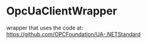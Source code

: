 # OpcUaClientWrapper
wrapper that uses the code at: https://github.com/OPCFoundation/UA-.NETStandard
